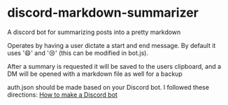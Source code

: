 # discord-markdown-summarizer
A discord bot for summarizing posts into a pretty markdown

Operates by having a user dictate a start and end message. By default it uses '😄' and '😢' (this can be modified in bot.js). 

After a summary is requested it will be saved to the users clipboard, and a DM will be opened with a markdown file as well for a backup

auth.json should be made based on your Discord bot. I followed these directions: [How to make a Discord bot](https://www.digitaltrends.com/gaming/how-to-make-a-discord-bot/#:~:text=%20How%20to%20make%20a%20Discord%20bot%20,User%2C%20look%20for%20the%20words%20Token%3A...%20More%20)
